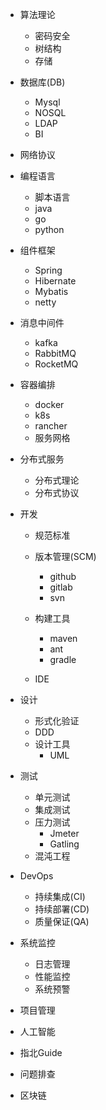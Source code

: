 - 算法理论
    - 密码安全
    - 树结构
    - 存储
    
- 数据库(DB)
    - Mysql
    - NOSQL
    - LDAP
    - BI
- 网络协议
  
<!--more-->      
- 编程语言
    - 脚本语言
    - java
    - go
    - python
    
- 组件框架
    - Spring
    - Hibernate
    - Mybatis
    - netty
    
- 消息中间件
    - kafka
    - RabbitMQ
    - RocketMQ
    
- 容器编排
    - docker
    - k8s
    - rancher
    - 服务网格

- 分布式服务
    - 分布式理论
    - 分布式协议
    
- 开发
    - 规范标准 
    - 版本管理(SCM)
        - github
        - gitlab
        - svn
        
    - 构建工具
        - maven
        - ant
        - gradle 
    - IDE
- 设计
    - 形式化验证
    - DDD
    - 设计工具
        - UML   

- 测试
    - 单元测试
    - 集成测试
    - 压力测试
        - Jmeter
        - Gatling
    - 混沌工程
    
- DevOps
    - 持续集成(CI)
    - 持续部署(CD)
    - 质量保证(QA)


- 系统监控
    - 日志管理
    - 性能监控
    - 系统预警  
    

- 项目管理

- 人工智能

- 指北Guide

- 问题排查

- 区块链